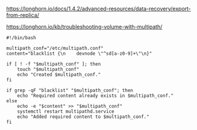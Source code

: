 https://longhorn.io/docs/1.4.2/advanced-resources/data-recovery/export-from-replica/

https://longhorn.io/kb/troubleshooting-volume-with-multipath/

```shell
#!/bin/bash

multipath_conf="/etc/multipath.conf"
content="blacklist {\n    devnode \"^sd[a-z0-9]+\"\n}"

if [ ! -f "$multipath_conf" ]; then
    touch "$multipath_conf"
    echo "Created $multipath_conf."
fi

if grep -qF "blacklist" "$multipath_conf"; then
    echo "Required content already exists in $multipath_conf."
else
    echo -e "$content" >> "$multipath_conf"
    systemctl restart multipathd.service
    echo "Added required content to $multipath_conf."
fi
```
